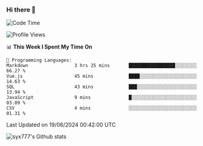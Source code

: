 ### Hi there 👋

<!--
**syx777/syx777** is a ✨ _special_ ✨ repository because its `README.md` (this file) appears on your GitHub profile.

Here are some ideas to get you started:

- 🔭 I’m currently working on ...
- 🌱 I’m currently learning ...
- 👯 I’m looking to collaborate on ...
- 🤔 I’m looking for help with ...
- 💬 Ask me about ...
- 📫 How to reach me: ...
- 😄 Pronouns: ...
- ⚡ Fun fact: ...
-->
<!--START_SECTION:waka-->
![Code Time](http://img.shields.io/badge/Code%20Time-148%20hrs%201%20min-blue)

![Profile Views](http://img.shields.io/badge/Profile%20Views-40-blue)

📊 **This Week I Spent My Time On** 

```text
💬 Programming Languages: 
Markdown                 3 hrs 25 mins       █████████████████░░░░░░░░   66.27 % 
Vue.js                   45 mins             ████░░░░░░░░░░░░░░░░░░░░░   14.63 % 
SQL                      43 mins             ███░░░░░░░░░░░░░░░░░░░░░░   13.94 % 
JavaScript               9 mins              █░░░░░░░░░░░░░░░░░░░░░░░░   03.09 % 
CSV                      4 mins              ░░░░░░░░░░░░░░░░░░░░░░░░░   01.31 % 
```


 Last Updated on 19/06/2024 00:42:00 UTC
<!--END_SECTION:waka-->

![syx777's Github stats](https://github-readme-stats-syx777.vercel.app/api?username=syx777&show_icons=true&count_private=true)
